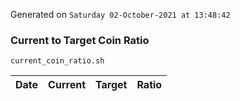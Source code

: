 Generated on `Saturday 02-October-2021 at 13:48:42`

### Current to Target Coin Ratio
`current_coin_ratio.sh`

Date|Current|Target|Ratio
---|---|---|---
